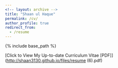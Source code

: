 ```yaml
---
<!-- layout: archive -->
title: "Shaan ul Haque"
permalink: /cv/
author_profile: true
redirect_from:
  - /resume
---
```


{% include base_path %}

[Click to View My Up-to-date Curriculum Vitae [PDF]](http://shaan3130.github.io/files/resume (6).pdf)

<!-- <embed src="http://ameyanjarlekar.github.io/files/CV.pdf" width="650" height="1800" type='application/pdf'> -->
